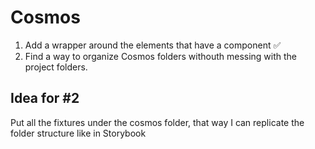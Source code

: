 # Cosmos

1. Add a <BrowserRouter> wrapper around the elements that have a <Link> component ✅
2. Find a way to organize Cosmos folders withouth messing with the project folders.

## Idea for #2

Put all the fixtures under the cosmos folder, that way I can replicate the folder structure like in Storybook
